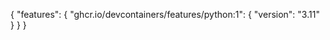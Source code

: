 {
  "features": {
    "ghcr.io/devcontainers/features/python:1": {
      "version": "3.11"
    }
  }
}
